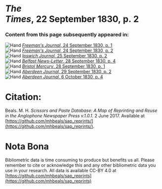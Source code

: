 # *The Times*, 22 September 1830, p. 2  
  
### Content from this page subsequently appeared in:  
![Hand](http://scissorsandpaste.net/wp-content/uploads/2017/06/smallhandpointer.png) [*Freeman's Journal*, 24 September 1830, p. 1](https://mhbeals.github.io/sap_html/Freeman's-Journal/Freeman's-Journal-24-September-1830-p-1)  
![Hand](http://scissorsandpaste.net/wp-content/uploads/2017/06/smallhandpointer.png) [*Freeman's Journal*, 24 September 1830, p. 2](https://mhbeals.github.io/sap_html/Freeman's-Journal/Freeman's-Journal-24-September-1830-p-2)  
![Hand](http://scissorsandpaste.net/wp-content/uploads/2017/06/smallhandpointer.png) [*Ipswich Journal*, 25 September 1830, p. 2](https://mhbeals.github.io/sap_html/Ipswich-Journal/Ipswich-Journal-25-September-1830-p-2)  
![Hand](http://scissorsandpaste.net/wp-content/uploads/2017/06/smallhandpointer.png) [*Belfast News-Letter*, 28 September 1830, p. 4](https://mhbeals.github.io/sap_html/Belfast-News-Letter/Belfast-News-Letter-28-September-1830-p-4)  
![Hand](http://scissorsandpaste.net/wp-content/uploads/2017/06/smallhandpointer.png) [*Bristol Mercury*, 28 September 1830, p. 1](https://mhbeals.github.io/sap_html/Bristol-Mercury/Bristol-Mercury-28-September-1830-p-1)  
![Hand](http://scissorsandpaste.net/wp-content/uploads/2017/06/smallhandpointer.png) [*Aberdeen Journal*, 29 September 1830, p. 2](https://mhbeals.github.io/sap_html/Aberdeen-Journal/Aberdeen-Journal-29-September-1830-p-2)  
![Hand](http://scissorsandpaste.net/wp-content/uploads/2017/06/smallhandpointer.png) [*Aberdeen Journal*, 6 October 1830, p. 4](https://mhbeals.github.io/sap_html/Aberdeen-Journal/Aberdeen-Journal-6-October-1830-p-4)  


# Citation: 

Beals. M. H. *Scissors and Paste Database: A Map of Reprinting and Reuse in the Anglophone Newspaper Press v.1.0.1.* 2 June 2017. Available at [https://github.com/mhbeals/sap_reprints/](https://github.com/mhbeals/sap_reprints/). 

# Nota Bona

Bibliometric data is time consuming to produce but benefits us all. Please remember to cite or acknowledge this and any other bibliometric data you use in your research. All data is available CC-BY 4.0 at [https://github.com/mhbeals/sap_reprints](https://github.com/mhbeals/sap_reprints)